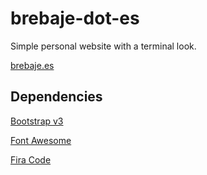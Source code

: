 # brebaje-dot-es

Simple personal website with a terminal look.

[brebaje.es](https://brebaje.es)

## Dependencies

[Bootstrap v3](https://getbootstrap.com/docs/3.3/)

[Font Awesome](https://fontawesome.com)

[Fira Code](https://github.com/tonsky/FiraCode)

